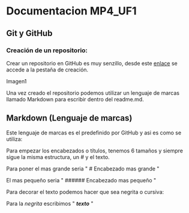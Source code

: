# Documentacion MP4_UF1

## Git y GitHub

### Creación de un repositorio:
Crear un repositorio en GitHub es muy senzillo, desde este [enlace](https://github.com/new) se accede a la pestaña de creación.

Imagen1

Una vez creado el repositorio podemos utilizar un lenguaje de marcas llamado Markdown para escribir dentro del readme.md.

## Markdown (Lenguaje de marcas)
Este lenguaje de marcas es el predefinido por GitHub y asi es como se utiliza:

Para empezar los encabezados o títulos, tenemos 6 tamaños y siempre sigue la misma estructura, un # y el texto.

Para poner el mas grande seria " # Encabezado mas grande "

El mas pequeño seria " ###### Encabezado mas pequeño "

Para decorar el texto podemos hacer que sea negrita o cursiva:

Para la _negrita_ escribimos " ___texto___ "
